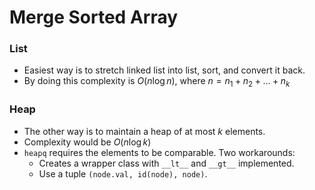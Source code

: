 # Merge Sorted Array

### List

* Easiest way is to stretch linked list into list, sort, and convert it back.
* By doing this complexity is $O(n \log n)$,
  where $n = n_1 + n_2 + ... + n_k$

### Heap

* The other way is to maintain a heap of at most $k$ elements.
* Complexity would be $O(n \log k)$
* `heapq` requires the elements to be comparable. Two workarounds:
  * Creates a wrapper class with `__lt__` and `__gt__` implemented.
  * Use a tuple `(node.val, id(node), node)`.